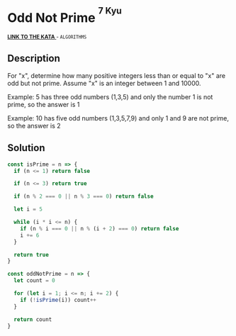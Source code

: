 <h1>Odd Not Prime <sup><sup>7 Kyu</sup></sup></h1>

<sup>
  <a href="https://www.codewars.com/kata/5a9996fa8e503f2b4a002e7a">
    <strong>LINK TO THE KATA</strong>
  </a> - <code>ALGORITHMS</code>
</sup>

## Description

For "x", determine how many positive integers less than or equal to "x" are odd but not prime. Assume "x" is an integer between 1 and 10000.

Example: 5 has three odd numbers (1,3,5) and only the number 1 is not prime, so the answer is 1

Example: 10 has five odd numbers (1,3,5,7,9) and only 1 and 9 are not prime, so the answer is 2

## Solution

```javascript
const isPrime = n => {
  if (n <= 1) return false

  if (n <= 3) return true

  if (n % 2 === 0 || n % 3 === 0) return false

  let i = 5

  while (i * i <= n) {
    if (n % i === 0 || n % (i + 2) === 0) return false
    i += 6
  }

  return true
}

const oddNotPrime = n => {
  let count = 0

  for (let i = 1; i <= n; i += 2) {
    if (!isPrime(i)) count++
  }

  return count
}
```
